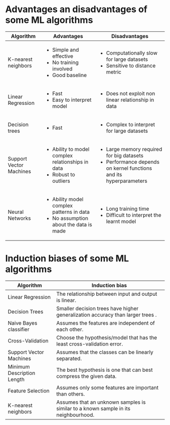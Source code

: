 # Advantages an disadvantages of some ML algorithms

| Algorithm        | Advantages           | Disadvantages  |
| ------------- |-------------| -----|
| K-nearest neighbors | <ul><li>Simple and effective</li><li>No training involved</li><li>Good baseline</li></ul>      |    <ul><li>Computationally slow for large datasets</li><li>Sensitive to distance metric</li></ul>  |
| Linear Regression      | <ul><li>Fast</li><li>Easy to interpret model</li></ul> | <ul><li>Does not exploit non linear relationship in data</li></ul> |
| Decision trees     | <ul><li>Fast</li></ul>      |   <ul><li>Complex to interpret for large datasets</li></ul>  |
| Support Vector Machines | <ul><li>Ability to model complex relationships in data</li><li>Robust to outliers</li></ul>      |    <ul><li>Large memory required for big datasets</li><li>Performance depends on kernel functions and its hyperparameters</li></ul>  |
| Neural Networks |<ul><li>Ability model complex patterns in data</li><li>No assumption about the data is made</li></ul>      |    <ul><li>Long training time</li><li>Difficult to interpret the learnt model</li></ul>  |

# Induction biases of some ML algorithms

| Algorithm        | Induction bias  |
| ------------- |-------------|
| Linear Regression      | The relationship between input and output is linear.
| Decision Trees | Smaller decision trees have higher generalization accuracy than larger trees .
| Naive Bayes classifier | Assumes the features are independent of each other.
| Cross-Validation | Choose the hypothesis/model that has the least cross-validation error.
| Support Vector Machines | Assumes that the classes can be linearly separated.
| Minimum Description Length | The best hypothesis is one that can best compress the given data.
| Feature Selection | Assumes only some features are important than others.
| K-nearest neighbors | Assumes that an unknown samples is similar to a known sample in its neighbourhood.
